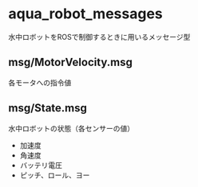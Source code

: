 # aqua_robot_messages

水中ロボットをROSで制御するときに用いるメッセージ型

## msg/MotorVelocity.msg

各モータへの指令値

## msg/State.msg

水中ロボットの状態（各センサーの値）

- 加速度
- 角速度
- バッテリ電圧
- ピッチ、ロール、ヨー